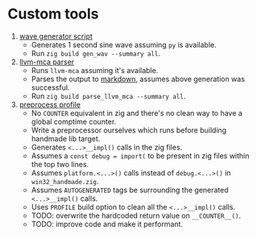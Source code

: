 # Custom tools

1. [wave generator script](./gen_wav.py)
    - Generates 1 second sine wave assuming `py` is available.
    - Run `zig build gen_wav --summary all`.
2. [llvm-mca parser](./parse_llvm_mca.zig)
    - Runs `llvm-mca` assuming it's available.
    - Parses the output to [markdown](/misc/llvm_mca_output.md), assumes above generation was successful.
    - Run `zig build parse_llvm_mca --summary all`.
3. [preprocess profile](./preprocess_profile.zig)
    - No `COUNTER` equivalent in zig and there's no clean way to have a global comptime counter.
    - Write a preprocessor ourselves which runs before building handmade lib target.
    - Generates `<...>__impl()` calls in the zig files.
    - Assumes a `const debug = import(` to be present in zig files within the top two lines.
    - Assumes `platform.<...>()` calls instead of `debug.<...>()` in `win32_handmade.zig`.
    - Assumes `AUTOGENERATED` tags be surrounding the generated `<...>__impl()` calls.
    - Uses `PROFILE` build option to clean all the `<...>__impl()` calls.
    - TODO: overwrite the hardcoded return value on `__COUNTER__()`.
    - TODO: improve code and make it performant.